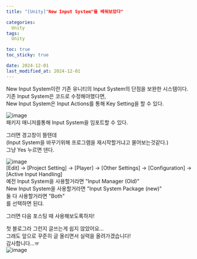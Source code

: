 ```yaml
---
title: "[Unity]"New Input System"을 배워보았다"

categories: 
  Unity
tags:
  Unity

toc: true
toc_sticky: true

date: 2024-12-01
last_modified_at: 2024-12-01
---
```

New Input System이란 기존 유니티의 Input System의 단점을 보완한 시스템이다.  
기존 Input System은 코드로 수정해야했다면,  
New Input System은 Input Actions를 통해 Key Setting을 할 수 있다.  

![image](https://github.com/user-attachments/assets/5141b2d0-4a6d-4cd7-9d89-d1c5c2652cc9)  
패키지 매니저를통해 Input System을 임포트할 수 있다.  

그러면 경고창이 뜰텐데  
(Input System을 바꾸기위해 프로그램을 재시작할거냐고 물어보는것같다.)  
그냥 Yes 누르면 댄다.  

![image](https://github.com/user-attachments/assets/8a0d1d12-9481-4bfd-bdf4-946fe0e4f386)  
[Edit] -> [Project Setting] -> [Player] -> [Other Settings] -> [Configuration] -> [Active Input Handling]  
예전 Input System을 사용할거라면 "Input Manager (Old)"  
New Input System을 사용할거라면 "Input System Package (new)"  
둘 다 사용할거라면 "Both"  
를 선택하면 된댜.  

그러면 다음 포스팅 때 사용해보도록하자!  


첫 블로그라 그런지 글쓰는게 쉽지 않았어요...  
그래도 앞으로 꾸준히 글 올리면서 실력을 올려가겠습니다!  
감사합니다...ㅠ  
![image](https://github.com/user-attachments/assets/9cbda8c8-9146-4f78-967d-c6132e65324b)